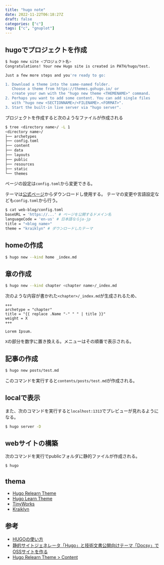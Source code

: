 ```yaml
---
title: "hugo note"
date: 2022-11-22T06:18:27Z
draft: false
categories: ["c"]
tags: ["c", "gnuplot"]
---
```


## hugoでプロジェクトを作成
```bash
$ hugo new site <プロジェクト名>
Congratulations! Your new Hugo site is created in PATH/hugo/test.

Just a few more steps and you're ready to go:

1. Download a theme into the same-named folder.
   Choose a theme from https://themes.gohugo.io/ or
   create your own with the "hugo new theme <THEMENAME>" command.
2. Perhaps you want to add some content. You can add single files
   with "hugo new <SECTIONNAME>/<FILENAME>.<FORMAT>".
3. Start the built-in live server via "hugo server".
```
プロジェクトを作成すると次のようなファイルが作成される

```bash
$ tree <directory name>/ -L 1
<directory name>/
├── archetypes
├── config.toml
├── content
├── data
├── layouts
├── public
├── resources
├── static
└── themes
```

ページの設定は`config.toml`から変更できる。

テーマは[公式ページ](https://themes.gohugo.io/)からダウンロードし使用する。
テーマの変更や言語設定なども`config.toml`から行う。

```bash
$ cat web-blog/config.toml 
baseURL = 'https://...' # ページを公開するドメイン名
languageCode = 'en-us' # 日本語ならja-jp
title = "<blog name>"
theme = "kraiklyn" # ダウンロードしたテーマ
```

## homeの作成
```bash
$ hugo new --kind home _index.md
```

## 章の作成
```bash
$ hugo new --kind chapter <chapter name>/_index.md
```
次のような内容が書かれた`<chapter>/_index.md`が生成されるため、
```
+++
archetype = "chapter"
title = "{{ replace .Name "-" " " | title }}"
weight = X
+++

Lorem Ipsum.
```
`X`の部分を数字に置き換える。メニューはその順番で表示される。

## 記事の作成

```bash
$ hugo new posts/test.md
```
このコマンドを実行すると`contents/posts/test.md`が作成される。

## localで表示
また、次のコマンドを実行すると`localhost:1313`でプレビューが見れるようになる。

```bash
$ hugo server -D
```

## webサイトの構築
次のコマンドを実行でpublicフォルダに静的ファイルが作成される。
```bash
$ hugo 
```


## thema
- [Hugo Relearn Theme](https://themes.gohugo.io/themes/hugo-theme-relearn/)
- [Hugo Learn Theme](https://themes.gohugo.io/themes/hugo-theme-learn/)
- [TinyWorks](https://themes.gohugo.io/themes/tinyworks/)
- [Kraiklyn](https://themes.gohugo.io/themes/kraiklyn/)

## 参考
- [HUGOの使い方](https://hacknote.jp/archives/54404/)
- [静的サイトジェネレータ「Hugo」と技術文書公開向けテーマ「Docsy」でOSSサイトを作る](https://knowledge.sakura.ad.jp/22908/)
- [Hugo Relearn Theme > Content](https://mcshelby.github.io/hugo-theme-relearn/cont/index.html)
